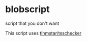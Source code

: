 # blobscript
script that you don't want

This script uses [tihmstar/tsschecker](https://github.com/tihmstar/tsschecker)